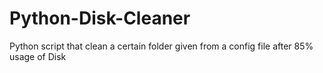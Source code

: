 # Python-Disk-Cleaner
 Python script that clean a certain folder given from a config file after 85% usage of Disk
